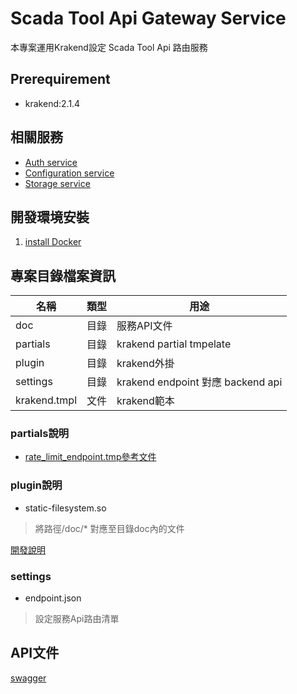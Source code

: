 # Scada Tool Api Gateway Service

本專案運用Krakend設定 Scada Tool Api 路由服務

## Prerequirement

- krakend:2.1.4

## 相關服務

+ [Auth service](https://github.com/muulinCorp/auth)
+ [Configuration service](https://github.com/muulinCorp/configuration)
+ [Storage service](https://github.com/94Peter/storage)

## 開發環境安裝

1. [install Docker](https://docs.docker.com/engine/install/)

## 專案目錄檔案資訊

| 名稱         | 類型      | 用途  |
| -----------  | --------- | ----- |
| doc          | 目錄      | 服務API文件 |
| partials     | 目錄      |  krakend partial tmpelate  |
| plugin       | 目錄      |  krakend外掛  |
| settings     | 目錄      |  krakend endpoint 對應 backend api  |
| krakend.tmpl | 文件      |  krakend範本  |

### partials說明
* [rate_limit_endpoint.tmp參考文件](https://www.krakend.io/docs/endpoints/rate-limit/)

### plugin說明
* static-filesystem.so
> 將路徑/doc/* 對應至目錄doc內的文件

[開發說明](https://www.krakend.io/docs/extending/)

### settings
* endpoint.json
> 設定服務Api路由清單

## API文件

[swagger](https://storage.googleapis.com/pub.storage.muulin-tech.com/swagger/index.html?file=https://raw.githubusercontent.com/muulinCorp/gw-scada-tool/main/doc/api-spec.yaml)

